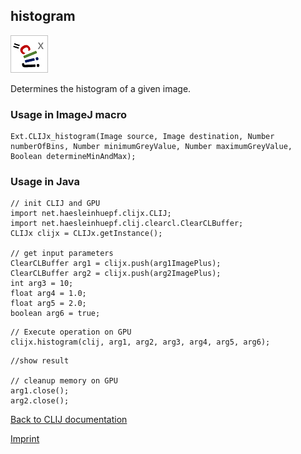 ## histogram
![Image](images/mini_clijx_logo.png)

Determines the histogram of a given image.

### Usage in ImageJ macro
```
Ext.CLIJx_histogram(Image source, Image destination, Number numberOfBins, Number minimumGreyValue, Number maximumGreyValue, Boolean determineMinAndMax);
```


### Usage in Java
```
// init CLIJ and GPU
import net.haesleinhuepf.clijx.CLIJ;
import net.haesleinhuepf.clij.clearcl.ClearCLBuffer;
CLIJx clijx = CLIJx.getInstance();

// get input parameters
ClearCLBuffer arg1 = clijx.push(arg1ImagePlus);
ClearCLBuffer arg2 = clijx.push(arg2ImagePlus);
int arg3 = 10;
float arg4 = 1.0;
float arg5 = 2.0;
boolean arg6 = true;
```

```
// Execute operation on GPU
clijx.histogram(clij, arg1, arg2, arg3, arg4, arg5, arg6);
```

```
//show result

// cleanup memory on GPU
arg1.close();
arg2.close();
```


[Back to CLIJ documentation](https://clij.github.io/)

[Imprint](https://clij.github.io/imprint)
